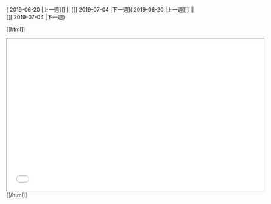 [ 2019-06-20 |上一週]]] || [[[ 2019-07-04 |下一週]( 2019-06-20 |上一週]]] || [[[ 2019-07-04 |下一週)



[[html]]
<iframe src='<http://pad.hackingthursday.org>  ?showControls=true&showChat=true&showLineNumbers=true&useMonospaceFont=false' width=675 height=400></iframe>
[[/html]]
